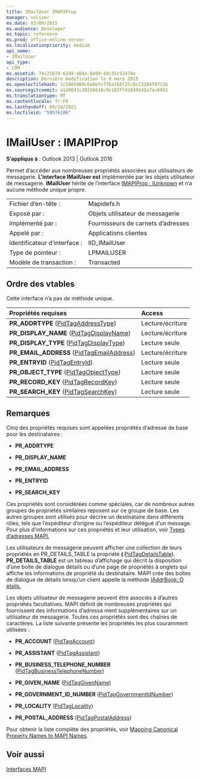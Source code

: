 ```yaml
---
title: IMailUser IMAPIProp
manager: soliver
ms.date: 03/09/2015
ms.audience: Developer
ms.topic: reference
ms.prod: office-online-server
ms.localizationpriority: medium
api_name:
- IMailUser
api_type:
- COM
ms.assetid: 74c25870-62d9-484a-9a99-4dc35c52479e
description: Dernière modification le 9 mars 2015
ms.openlocfilehash: 1c5485860c6e8efcf7ba768f25c0c13384f0733b
ms.sourcegitcommit: a1d9041c20256616c9c183f7d1049142a7ac6991
ms.translationtype: MT
ms.contentlocale: fr-FR
ms.lasthandoff: 09/24/2021
ms.locfileid: "59576106"
---
```

# <a name="imailuser--imapiprop"></a>IMailUser : IMAPIProp

  
  
**S’applique à** : Outlook 2013 | Outlook 2016 
  
Permet d’accéder aux nombreuses propriétés associées aux utilisateurs de messagerie. **L’interface IMailUser est** implémentée par les objets utilisateur de messagerie. **IMailUser** hérite de l’interface [IMAPIProp : IUnknown](imapipropiunknown.md) et n’a aucune méthode unique propre. 
  
|||
|:-----|:-----|
|Fichier d’en-tête :  <br/> |Mapidefs.h  <br/> |
|Exposé par :  <br/> |Objets utilisateur de messagerie  <br/> |
|Implémenté par :  <br/> |Fournisseurs de carnets d’adresses  <br/> |
|Appelé par :  <br/> |Applications clientes  <br/> |
|Identificateur d’interface :  <br/> |IID_IMailUser  <br/> |
|Type de pointeur :  <br/> |LPMAILUSER  <br/> |
|Modèle de transaction :  <br/> |Transacted  <br/> |
   
## <a name="vtable-order"></a>Ordre des vtables

Cette interface n’a pas de méthode unique.
  
|**Propriétés requises**|**Access**|
|:-----|:-----|
|**PR_ADDRTYPE** ([PidTagAddressType](pidtagaddresstype-canonical-property.md))  <br/> |Lecture/écriture  <br/> |
|**PR_DISPLAY_NAME** ([PidTagDisplayName](pidtagdisplayname-canonical-property.md))  <br/> |Lecture/écriture  <br/> |
|**PR_DISPLAY_TYPE** ([PidTagDisplayType](pidtagdisplaytype-canonical-property.md))  <br/> |Lecture seule  <br/> |
|**PR_EMAIL_ADDRESS** ([PidTagEmailAddress](pidtagemailaddress-canonical-property.md))  <br/> |Lecture/écriture  <br/> |
|**PR_ENTRYID** ([PidTagEntryId](pidtagentryid-canonical-property.md))  <br/> |Lecture seule  <br/> |
|**PR_OBJECT_TYPE** ([PidTagObjectType](pidtagobjecttype-canonical-property.md))  <br/> |Lecture seule  <br/> |
|**PR_RECORD_KEY** ([PidTagRecordKey](pidtagrecordkey-canonical-property.md))  <br/> |Lecture seule  <br/> |
|**PR_SEARCH_KEY** ([PidTagSearchKey](pidtagsearchkey-canonical-property.md))  <br/> |Lecture seule  <br/> |
   
## <a name="remarks"></a>Remarques

Cinq des propriétés requises sont appelées propriétés d’adresse de base pour les destinataires :
  
- **PR_ADDRTYPE**
    
- **PR_DISPLAY_NAME**
    
- **PR_EMAIL_ADDRESS**
    
- **PR_ENTRYID**
    
- **PR_SEARCH_KEY**
    
Ces propriétés sont considérées comme spéciales, car de nombreux autres groupes de propriétés similaires reposent sur ce groupe de base. Les autres groupes sont utilisés pour décrire un destinataire dans différents rôles, tels que l’expéditeur d’origine ou l’expéditeur délégué d’un message. Pour plus d’informations sur ces propriétés et leur utilisation, voir [Types d’adresses MAPI.](mapi-address-types.md)
  
Les utilisateurs de messagerie peuvent afficher une collection de leurs propriétés en PR_DETAILS_TABLE la propriété **(** [PidTagDetailsTable](pidtagdetailstable-canonical-property.md)). **PR_DETAILS_TABLE** est un tableau d’affichage qui décrit la disposition d’une boîte de dialogue détails ou d’une page de propriétés à onglets qui affiche les informations de propriété du destinataire. MAPI crée des boîtes de dialogue de détails lorsqu’un client appelle la méthode [IAddrBook::D etails.](iaddrbook-details.md) 
  
Les objets utilisateur de messagerie peuvent être associés à d’autres propriétés facultatives. MAPI définit de nombreuses propriétés qui fournissent des informations d’adressa ment supplémentaires sur un utilisateur de messagerie. Toutes ces propriétés sont des chaînes de caractères. La liste suivante présente les propriétés les plus couramment utilisées :
  
- **PR_ACCOUNT** ([PidTagAccount](pidtagaccount-canonical-property.md)) 
    
- **PR_ASSISTANT** ([PidTagAssistant](pidtagassistant-canonical-property.md)) 
    
- **PR_BUSINESS_TELEPHONE_NUMBER** ([PidTagBusinessTelephoneNumber](pidtagbusinesstelephonenumber-canonical-property.md)) 
    
- **PR_GIVEN_NAME** ([PidTagGivenName](pidtaggivenname-canonical-property.md)) 
    
- **PR_GOVERNMENT_ID_NUMBER** ([PidTagGovernmentIdNumber](pidtaggovernmentidnumber-canonical-property.md)) 
    
- **PR_LOCALITY** ([PidTagLocality](pidtaglocality-canonical-property.md)) 
    
- **PR_POSTAL_ADDRESS** ([PidTagPostalAddress](pidtagpostaladdress-canonical-property.md)) 
    
Pour obtenir la liste complète des propriétés, voir [Mapping Canonical Property Names to MAPI Names](mapping-canonical-property-names-to-mapi-names.md).
  
## <a name="see-also"></a>Voir aussi



[Interfaces MAPI](mapi-interfaces.md)

